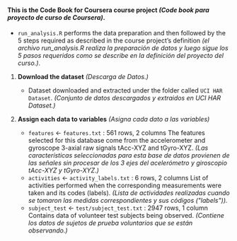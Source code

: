 #### This is the Code Book for Coursera course project *(Code book para proyecto de curso de Coursera)*.

- `run_analysis.R` performs the data preparation and then followed by the 5 steps required as described in the course project’s definition *(el archivo run_analysis.R 
realiza la preparación de datos y luego sigue los 5 pasos requeridos como se describe en la definición del proyecto del curso.)*.

1. **Download the dataset** *(Descarga de Datos.)*
     - Dataset downloaded and extracted under the folder called `UCI HAR Dataset`. *(Conjunto de datos descargados y extraidos en UCI HAR Dataset.)* 
     
2. **Assign each data to variables** *(Asigna cada dato a las variables)*
     - `features` <- `features.txt` : 561 rows, 2 columns
        The features selected for this database come from the accelerometer and gyroscope 3-axial raw signals tAcc-XYZ and tGyro-XYZ. *(Las características seleccionadas 
        para esta base de datos provienen de las señales sin procesar de los 3 ejes del acelerómetro y giroscopio tAcc-XYZ y tGyro-XYZ.)*
     - `activities` <- `activity_labels.txt` : 6 rows, 2 columns
        List of activities performed when the corresponding measurements were taken and its codes (labels). *(Lista de actividades realizadas cuando se tomaron las medidas
        correspondientes y sus códigos ("labels")).*
     - `subject_test` <- `test/subject_test.txt` : 2947 rows, 1 column
        Contains data of volunteer test subjects being observed. *(Contiene los datos de sujetos de prueba voluntarios que se están observando.)*
